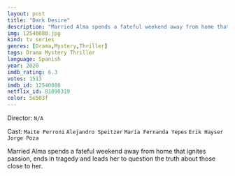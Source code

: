 ```yaml
---
layout: post
title: "Dark Desire"
description: "Married Alma spends a fateful weekend away from home that ignites passion, ends in tragedy and leads her to question the truth about those close to her..."
img: 12540080.jpg
kind: tv series
genres: [Drama,Mystery,Thriller]
tags: Drama Mystery Thriller 
language: Spanish
year: 2020
imdb_rating: 6.3
votes: 1513
imdb_id: 12540080
netflix_id: 81090319
color: 5e503f
---
```

Director: `N/A`  

Cast: `Maite Perroni` `Alejandro Speitzer` `María Fernanda Yepes` `Erik Hayser` `Jorge Poza` 

Married Alma spends a fateful weekend away from home that ignites passion, ends in tragedy and leads her to question the truth about those close to her.